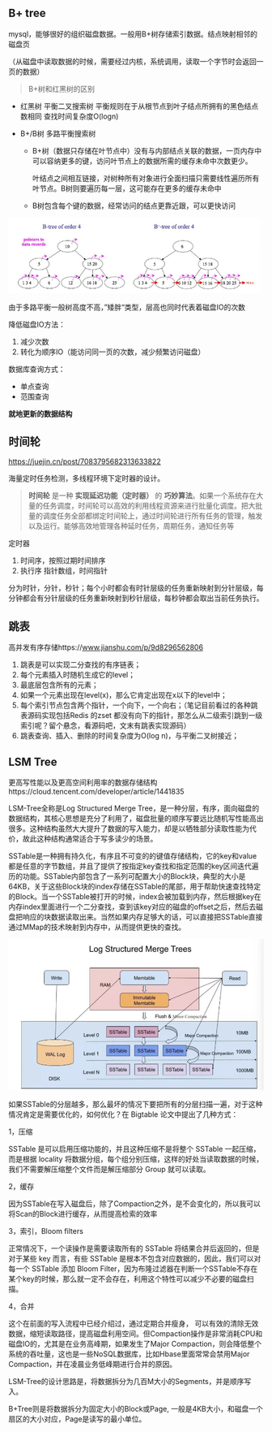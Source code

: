 

## B+ tree

mysql，能够很好的组织磁盘数据。一般用B+树存储索引数据。结点映射相邻的磁盘页

（从磁盘中读取数据的时候，需要经过内核，系统调用，读取一个字节时会返回一页的数据）

> B+树和红黑树的区别

- 红黑树 平衡二叉搜索树 平衡规则在于从根节点到叶子结点所拥有的黑色结点数相同 查找时间复杂度O(logn)

- B+/B树 多路平衡搜索树

  - B+树（数据只存储在叶节点中）没有与内部结点关联的数据，一页内存中可以容纳更多的键，访问叶节点上的数据所需的缓存未命中次数更少。

    叶结点之间相互链接，对树种所有对象进行全面扫描只需要线性遍历所有叶节点。B树则要遍历每一层，这可能存在更多的缓存未命中

  - B树包含每个键的数据，经常访问的结点更靠近跟，可以更快访问

![2](./images/2.jpg)

由于多路平衡一般树高度不高，”矮胖“类型，层高也同时代表着磁盘IO的次数

降低磁盘IO方法：

1. 减少次数
2. 转化为顺序IO（能访问同一页的次数，减少频繁访问磁盘）

数据库查询方式：

- 单点查询
- 范围查询

**就地更新的数据结构**



## 时间轮

https://juejin.cn/post/7083795682313633822

海量定时任务检测，多线程环境下定时器的设计。

> **时间轮** 是一种 **实现延迟功能（定时器）** 的 **巧妙算法**。如果一个系统存在大量的任务调度，时间轮可以高效的利用线程资源来进行批量化调度。把大批量的调度任务全部都绑定时间轮上，通过时间轮进行所有任务的管理，触发以及运行。能够高效地管理各种延时任务，周期任务，通知任务等

定时器

1. 时间序，按照过期时间排序
2. 执行序 指针数组，时间指针

分为时针，分针，秒针；每个小时都会有时针层级的任务重新映射到分针层级，每分钟都会有分针层级的任务重新映射到秒针层级，每秒钟都会取出当前任务执行。





## 跳表

高并发有序存储https://www.jianshu.com/p/9d8296562806

1. 跳表是可以实现二分查找的有序链表；
2. 每个元素插入时随机生成它的level；
3. 最底层包含所有的元素；
4. 如果一个元素出现在level(x)，那么它肯定出现在x以下的level中；
5. 每个索引节点包含两个指针，一个向下，一个向右；（笔记目前看过的各种跳表源码实现包括Redis 的zset 都没有向下的指针，那怎么从二级索引跳到一级索引呢？留个悬念，看源码吧，文末有跳表实现源码）
6. 跳表查询、插入、删除的时间复杂度为O(log n)，与平衡二叉树接近；





## LSM Tree

更高写性能以及更高空间利用率的数据存储结构https://cloud.tencent.com/developer/article/1441835

LSM-Tree全称是Log Structured Merge Tree，是一种分层，有序，面向磁盘的数据结构，其核心思想是充分了利用了，磁盘批量的顺序写要远比随机写性能高出很多。这种结构虽然大大提升了数据的写入能力，却是以牺牲部分读取性能为代价，故此这种结构通常适合于写多读少的场景。

SSTable是一种拥有持久化，有序且不可变的的键值存储结构，它的key和value都是任意的字节数组，并且了提供了按指定key查找和指定范围的key区间迭代遍历的功能。SSTable内部包含了一系列可配置大小的Block块，典型的大小是64KB，关于这些Block块的index存储在SSTable的尾部，用于帮助快速查找特定的Block。当一个SSTable被打开的时候，index会被加载到内存，然后根据key在内存index里面进行一个二分查找，查到该key对应的磁盘的offset之后，然后去磁盘把响应的块数据读取出来。当然如果内存足够大的话，可以直接把SSTable直接通过MMap的技术映射到内存中，从而提供更快的查找。 

![3](images/3.jpg)

如果SSTable的分层越多，那么最坏的情况下要把所有的分层扫描一遍，对于这种情况肯定是需要优化的，如何优化？在 Bigtable 论文中提出了几种方式：

1，压缩

SSTable 是可以启用压缩功能的，并且这种压缩不是将整个 SSTable 一起压缩，而是根据 locality 将数据分组，每个组分别压缩，这样的好处当读取数据的时候，我们不需要解压缩整个文件而是解压缩部分 Group 就可以读取。

2，缓存

因为SSTable在写入磁盘后，除了Compaction之外，是不会变化的，所以我可以将Scan的Block进行缓存，从而提高检索的效率

3，索引，Bloom filters

正常情况下，一个读操作是需要读取所有的 SSTable 将结果合并后返回的，但是对于某些 key 而言，有些 SSTable 是根本不包含对应数据的，因此，我们可以对每一个 SSTable 添加 Bloom Filter，因为布隆过滤器在判断一个SSTable不存在某个key的时候，那么就一定不会存在，利用这个特性可以减少不必要的磁盘扫描。

4，合并

这个在前面的写入流程中已经介绍过，通过定期合并瘦身， 可以有效的清除无效数据，缩短读取路径，提高磁盘利用空间。但Compaction操作是非常消耗CPU和磁盘IO的，尤其是在业务高峰期，如果发生了Major Compaction，则会降低整个系统的吞吐量，这也是一些NoSQL数据库，比如Hbase里面常常会禁用Major Compaction，并在凌晨业务低峰期进行合并的原因。

LSM-Tree的设计思路是，将数据拆分为几百M大小的Segments，并是顺序写入。

B+Tree则是将数据拆分为固定大小的Block或Page, 一般是4KB大小，和磁盘一个扇区的大小对应，Page是读写的最小单位。